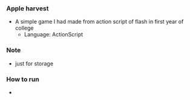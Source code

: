 ### Apple harvest

- A simple game I had made from action script of flash in first year of college
  - Language: ActionScript

### Note

- just for storage

### How to run

-
